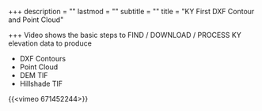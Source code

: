 +++
description = ""
lastmod = ""
subtitle = ""
title = "KY First DXF Contour and Point Cloud"

+++
Video shows the basic steps to FIND / DOWNLOAD / PROCESS KY elevation data to produce

* DXF Contours
* Point Cloud
* DEM TIF
* Hillshade TIF

{{<vimeo 671452244>}}